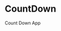 # CountDown
 Count Down App
  
       
                                
                     
          
     
   
